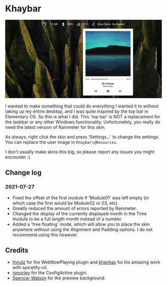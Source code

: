 # Khaybar

![Preview of Khaybar](/Preview.jpg)

I wanted to make something that could do everything I wanted it to without taking up my entire desktop, and I was quite inspired by the top bar in Elementary OS. So this is what I did. This 'top bar' is NOT a replacement for the taskbar or any other Windows functionality. Unfortunately, you really do need the latest version of Rainmeter for this skin.

As always, right click the skin and press 'Settings...' to change the settings. You can replace the user image in `Khaybar\@Resources`.

I don't usually make skins this big, so please report any issues you might encounter :)

## Change log
### 2021-07-27
* Fixed the offset of the first module if 'Module01' was left empty (in which case the first would be Module02 or 03, etc).
* Greatly reduced the amount of errors reported by Rainmeter.
* Changed the display of the currently displayed month in the Time module to be a full length month instead of a number.
* Added a 'free floating' mode, which will allow you to place the skin anywhere without using the Alignment and Padding options. I do not recommend using this however.

## Credits
* [thjrulz](https://github.com/tjhrulz/WebNowPlaying) for the WebNowPlaying plugin and [khanhas](https://github.com/khanhas/spicetify-cli) for his amazing work with spicetify-cli.
* [jsmorley](https://forum.rainmeter.net/viewtopic.php?t=28720) for the ConfigActive plugin.
* [Spencer Watson](https://unsplash.com/photos/Bzz0LVbyO8I) for the preview background.